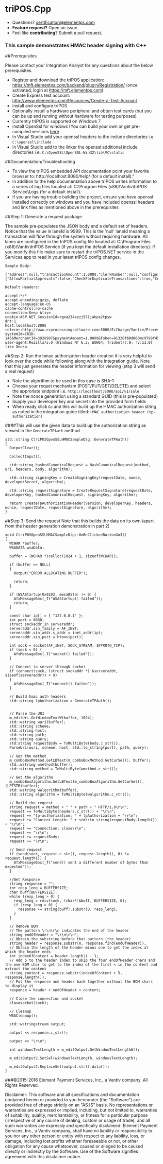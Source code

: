 # triPOS.Cpp

* Questions?  certification@elementps.com
* **Feature request?** Open an issue.
* Feel like **contributing**?  Submit a pull request.


### This sample demonstrates HMAC header signing with C++


##Prerequisites

Please contact your Integration Analyst for any questions about the below prerequisites.

* Register and download the triPOS application: https://mft.elementps.com/backend/plugin/Registration/ (once activated, login at https://mft.elementps.com)
* Create Express test account: http://www.elementps.com/Resources/Create-a-Test-Account
* Install and configure triPOS
* Optionally install a hardware peripheral and obtain test cards (but you can be up and running without hardware for testing purposes)
* Currently triPOS is supported on Windows 7
* Install OpenSsl for windows (You can build your own or get pre-compiled versions [here](http://www.npcglib.org/~stathis/blog/precompiled-openssl/)
* In Visual Studio add your openssl headers to the include directories i.e. `C:\openssl\include` 
* In Visual Studio add to the linker the openssl additional include directories i.e. `C:\OpenSSL\OpenSSL-Win32\lib\VC\static`

##Documentation/Troubleshooting

* To view the triPOS embedded API documentation point your favorite browser to:  http://localhost:8080/help/ (for a default install).”
* In addition to the help documentation above triPOS writes information to a series of log files located at:  C:\Program Files (x86)\Vantiv\triPOS Service\Logs (for a default install).
* If you are having trouble building the project, ensure you have openssl installed correctly on windows and you have included openssl headers and link files as mentioned above in the prerequisites

##Step 1: Generate a request package

The sample pre-populates the JSON body and a default set of headers. Notice that the value in laneId is 9999.  This is the 'null' laneId meaning a transaction will flow through the system without requiring hardware.  All lanes are configured in the triPOS.config file located at:  C:\Program Files (x86)\Vantiv\triPOS Service (if you kept the default installation directory).  If you modify this file make sure to restart the triPOS.NET service in the Services app to read in your latest triPOS.config changes.

`Sample Body:`

```
{"address":null,"transactionAmount":1.0000,"clerkNumber":null,"configuration":{"AllowPartialApprovals":false,"CheckForDuplicateTransactions":true,"CurrencyCode":"Usd","MarketCode":"Retail"},"laneId":9999,"referenceNumber":"SRef1634","shiftId":"Store","ticketNumber":"1634"}
```

`Default Headers:`

```
accept:*/*
accept-encoding:gzip, deflate
accept-language:en-US
cache-control:no-cache
connection:Keep-Alive
cookie:ASP.NET_SessionId=rgxa234xzzj5l1jabpa2tpyw
dnt:1
host:localhost:8080
referer:http://www.ezprocessingsoftware.com:8006/EzCharge/Vantiv/ProcessSale?systemId=CRID-145&MerchantId=3928907&paymentAmount=1.0000&Token=91320f68d6004c9798f45219228865cf&duplicate=0&locationId=2
user-agent:Mozilla/5.0 (Windows NT 6.3; WOW64; Trident/7.0; rv:11.0) like Gecko
```

##Step 2: Run the hmac authorization header creation
It is very helpful to look over the code while following along with the integration guide. 
Note that this just generates the header information for viewing (step 3 will send a real request)

* Note the algorithm to be used in this case is SHA-1
* Choose your requet mechanism (POST/PUT/GET/DELETE) and select the approriate endpoint i.e. `http://localhost:8080/api/v1/sale`
* Note the nonce generation using a standard GUID (this is pre-populated)
* Supply your developer key and secret into the provided form fields
* When ready click `Go` and this will build up the HMAC authorization string as noted in the integration guide titled: `HMAC authorization header (tp-authorization)`

####This will use the given data to build up the authorization string as viewed in the `GenerateTPAuth` method

```
std::string CtriPOSOpenSSLHMACSampleDlg::GenerateTPAuth()
{
  OutputClear();

  CollectInput();

  std::string hashedCanonicalRequest = HashCanonicalRequest(method, uri, headers, body, algorithm);

  std::string signingKey = CreateSigningKey(requestDate, nonce, developerSecret, algorithm);

  std::string requestSignature = CreateRequestSignature(requestDate, developerKey, hashedCanonicalRequest, signingKey, algorithm);

  return CreateTpAuthorizationHeader(version, developerKey, headers, nonce, requestDate, requestSignature, algorithm);
}
```

##Step 3: Send the request 
Note that this builds the data on its own (apart from the header generation demonstration in part 2)
```
void CtriPOSOpenSSLHMACSampleDlg::OnBnClickedButtonGo3()
{
  WCHAR *buffer;
  WSADATA wsaData;

  buffer = (WCHAR *)calloc(1024 + 1, sizeof(WCHAR));

  if (buffer == NULL)
  {
    Output("ERROR ALLOCATING BUFFER");

    return;
  }

  if (WSAStartup(0x0202, &wsaData) != 0) {
    AfxMessageBox(_T("WSAStartup() failed"));
    return;
  }

  const char ip[] = { "127.0.0.1" };
  int port = 8080;
  struct sockaddr_in serveraddr;
  serveraddr.sin_family = AF_INET;
  serveraddr.sin_addr.s_addr = inet_addr(ip);
  serveraddr.sin_port = htons(port);

  int sock = socket(AF_INET, SOCK_STREAM, IPPROTO_TCP);
  if (sock < 0) {
    AfxMessageBox(_T("socket() failed"));
  }

  // Connect to server through socket
  if (connect(sock, (struct sockaddr *) &serveraddr, sizeof(serveraddr)) < 0)
  {
    AfxMessageBox(_T("connect() failed"));
  }

  // Build hmac auth headers
  std::string tpAuthorization = GenerateTPAuth();
  
  
  // Parse the URI
  m_editUri.GetWindowTextW(buffer, 1024);
  std::wstring wuri(buffer);
  std::string scheme;
  std::string host;
  std::string path;
  std::string query;
  std:string requestBody = ToMultiByte(body.c_str());
  ParseUri(wuri, scheme, host, std::to_string(port), path, query);

  // Get the method
  m_comboBoxMethod.GetLBText(m_comboBoxMethod.GetCurSel(), buffer);
  std::wstring wmethod(buffer);
  std::string method = ToMultiByte(wmethod.c_str());

  // Get the algorithm
  m_comboBoxAlgorithm.GetLBText(m_comboBoxAlgorithm.GetCurSel(), (LPTSTR)buffer);
  std::wstring walgorithm(buffer);
  std::string algorithm = ToMultiByte(walgorithm.c_str());

  // Build the request
  string request = method + " " + path + " HTTP/1.0\r\n";
  request += ToMultiByte(headers.c_str()) + "\r\n";
  request += "tp-authorization: " + tpAuthorization + "\r\n";
  request += "Content-Length: " + std::to_string(requestBody.length()) + "\r\n";
  request += "Connection: close\r\n";
  request += "\r\n";
  request += requestBody;
  request += "\r\n";

  // Send request
  if (send(sock, request.c_str(), request.length(), 0) != request.length()) {
    AfxMessageBox(_T("send() sent a different number of bytes than expected"));
  }

  //Get Response
  string response = "";
  int resp_leng = BUFFERSIZE;
  char buff[BUFFERSIZE];
  while (resp_leng > 0) {
    resp_leng = recv(sock, (char*)&buff, BUFFERSIZE, 0);
    if (resp_leng > 0) {
      response += string(buff).substr(0, resp_leng);
    }
  }

  // Remove BOM
  // The pattern \r\n\r\n indicates the end of the header
  string endOfHeader = "\r\n\r\n";
  // Obtain the substring before that pattern (the header)
  string header = response.substr(0, response.find(endOfHeader));
  // Obtain the length of the header minus one to get the index at which the header ends
  int indexOfContent = header.length() - 1;
  // Add 5 to the header index to skip the four endOfHeader chars and the one BOM char to get to the index of the first < in the content and extract the content
  string content = response.substr(indexOfContent + 5, response.length());
  // Put the response and header back together without the BOM chars to display it
  response = header + endOfHeader + content;

  // Close the connection and socket
  closesocket(sock);

  // Cleanup
  WSACleanup();

  std::wstringstream output;

  output << response.c_str();

  output << "\r\n";

  int windowsTextLength = m_editOutput.GetWindowTextLengthW();

  m_editOutput2.SetSel(windowsTextLength, windowsTextLength);

  m_editOutput2.ReplaceSel(output.str().data());
}
```



###©2015-2016 Element Payment Services, Inc., a Vantiv company. All Rights Reserved.

Disclaimer:
This software and all specifications and documentation contained herein or provided to you hereunder (the "Software") are provided free of charge strictly on an "AS IS" basis. No representations or warranties are expressed or implied, including, but not limited to, warranties of suitability, quality, merchantability, or fitness for a particular purpose (irrespective of any course of dealing, custom or usage of trade), and all such warranties are expressly and specifically disclaimed. Element Payment Services, Inc., a Vantiv company, shall have no liability or responsibility to you nor any other person or entity with respect to any liability, loss, or damage, including lost profits whether foreseeable or not, or other obligation for any cause whatsoever, caused or alleged to be caused directly or indirectly by the Software. Use of the Software signifies agreement with this disclaimer notice.


 